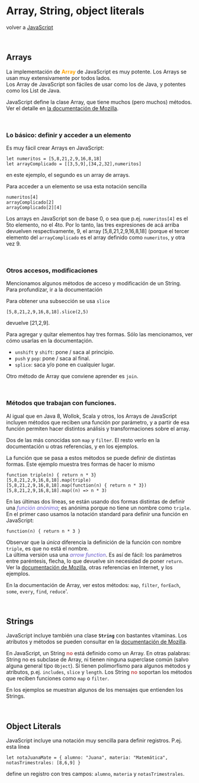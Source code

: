 # Array, String, object literals

volver a [JavaScript](./javascript-intro.md)

<br/>

## Arrays

La implementación de 
<span style="color: orange">**Array**</span>
de JavaScript es muy potente. Los Arrays se usan muy extensivamente por todos lados.  
Los Array de JavaScript son fáciles de usar como los de Java, y potentes como los List de Java.

JavaScript define la clase Array, que tiene muchos (pero muchos) métodos. 
Ver el detalle en [la documentación de Mozilla](https://developer.mozilla.org/en-US/docs/Web/JavaScript/Reference/Global_Objects/Array).

<br/>

### Lo básico: definir y acceder a un elemento

Es muy fácil crear Arrays en JavaScript:
```
let numeritos = [5,8,21,2,9,16,8,18]
let arrayComplicado = [[3,5,9],[34,2,32],numeritos]
```
en este ejemplo, el segundo es un array de arrays.

Para acceder a un elemento se usa esta notación sencilla
```
numeritos[4]
arrayComplicado[2]
arrayComplicado[2][4]
```
Los arrays en JavaScript son de base 0, o sea que p.ej. `numeritos[4]` es el 5to elemento, no el 4to.
Por lo tanto, las tres expresiones de acá arriba devuelven respectivamente, 9, el array [5,8,21,2,9,16,8,18] (porque el tercer elemento del `arrayComplicado` es el array definido como `numeritos`, y otra vez 9.

<br/>

### Otros accesos, modificaciones

Mencionamos algunos métodos de acceso y modificación de un String. Para profundizar, ir a la documentación

Para obtener una subsección se usa `slice`
```
[5,8,21,2,9,16,8,18].slice(2,5)
```
devuelve [21,2,9]. 

Para agregar y quitar elementos hay tres formas. Sólo las mencionamos, ver cómo usarlas en la documentaçión.
- `unshift` y `shift`: pone / saca al principio.
- `push` y `pop`: pone / saca al final.
- `splice`: saca y/o pone en cualquier lugar.

Otro método de Array que conviene aprender es `join`.

<br/>

### Métodos que trabajan con funciones.

Al igual que en Java 8, Wollok, Scala y otros, los Arrays de JavaScript incluyen métodos que reciben una función por parámetro, y a partir de esa función permiten hacer distintos análisis y transformaciones sobre el array.

Dos de las más conocidas son `map` y `filter`. El resto verlo en la documentación u otras referencias, y en los ejemplos.

La función que se pasa a estos métodos se puede definir de distintas formas. Este ejemplo muestra tres formas de hacer lo mismo
```
function triple(n) { return n * 3}
[5,8,21,2,9,16,8,18].map(triple)
[5,8,21,2,9,16,8,18].map(function(n) { return n * 3})
[5,8,21,2,9,16,8,18].map((n) => n * 3)
```
En las últimas dos líneas, se están usando dos formas distintas de definir una <span style="color: slateblue">*función anónima*</span>; es anónima porque no tiene un nombre como `triple`.  
En el primer caso usamos la notación standard para definir una función en JavaScript: 
```
function(n) { return n * 3 }
```
Observar que la *única* diferencia la definición de la función con nombre `triple`, es que no está el nombre.  
La última versión usa una <span style="color: slateblue">*arrow function*</span>. Es así de fácil: los parámetros entre paréntesis, flecha, lo que devuelve sin necesidad de poner `return`.
Ver la [documentación de Mozilla](https://developer.mozilla.org/en-US/docs/Web/JavaScript/Reference/Functions/Arrow_functions), otras referencias en Internet, y los ejemplos.

En la documentación de Array, ver estos métodos: `map`, `filter`, `forEach`, `some`, `every`, `find`, `reduce`'.

<br/>

## Strings
JavaScript incluye también una clase **`String`** con bastantes vitaminas. Los atributos y métodos se pueden consultar en la [documentación de Mozilla](https://developer.mozilla.org/en-US/docs/Web/JavaScript/Reference/Global_Objects/String).

En JavaScript, un String <span style="color: indianred">**no**</span> está definido como un Array. En otras palabras: String no es subclase de Array, ni tienen ninguna superclase común (salvo alguna general tipo `Object`). Sí tienen polimorfismo para algunos métodos y atributos, p.ej. `includes`, `slice` y `length`. 
Los String <span style="color: indianred">**no**</span> soportan los métodos que reciben funciones como `map` o `filter`.

En los ejemplos se muestran algunos de los mensajes que entienden los Strings.

<br/>

## Object Literals
JavaScript incluye una notación muy sencilla para definir registros. P.ej. esta línea
```
let notaJuanaMate = { alumno: "Juana", materia: "Matemática", notasTrimestrales: [8,6,9] }
```
define un registro con tres campos: `alumno`, `materia` y `notasTrimestrales`.